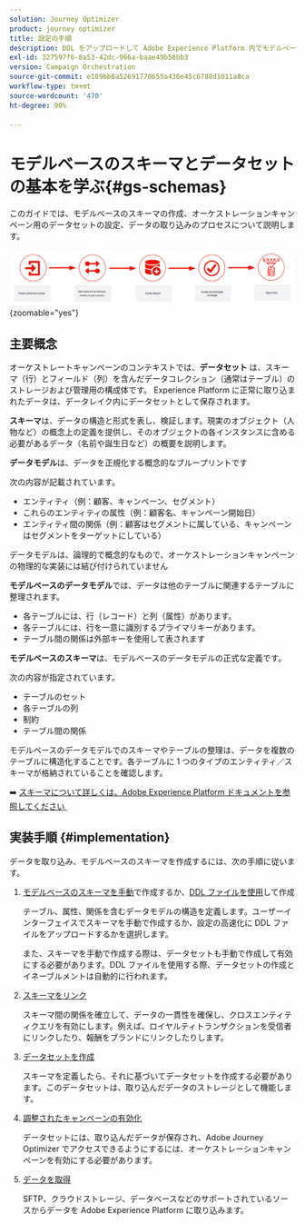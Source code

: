 ```yaml
---
solution: Journey Optimizer
product: journey optimizer
title: 設定の手順
description: DDL をアップロードして Adobe Experience Platform 内でモデルベースのスキーマを作成する方法について説明します。
exl-id: 327597f6-8a53-42dc-966a-baae49b58bb3
version: Campaign Orchestration
source-git-commit: e189bb6a52691770655a436e45c6788d1011a8ca
workflow-type: tm+mt
source-wordcount: '470'
ht-degree: 90%

---
```



# モデルベースのスキーマとデータセットの基本を学ぶ{#gs-schemas}

このガイドでは、モデルベースのスキーマの作成、オーケストレーションキャンペーン用のデータセットの設定、データの取り込みのプロセスについて説明します。

![スキーマ](assets/do-not-localize/schema_admin.png){zoomable="yes"}

## 主要概念

オーケストレートキャンペーンのコンテキストでは、**データセット** は、スキーマ（行）とフィールド（列）を含んだデータコレクション（通常はテーブル）のストレージおよび管理用の構成体です。 Experience Platform に正常に取り込まれたデータは、データレイク内にデータセットとして保存されます。

**スキーマ**&#x200B;は、データの構造と形式を表し、検証します。現実のオブジェクト（人物など）の概念上の定義を提供し、そのオブジェクトの各インスタンスに含める必要があるデータ（名前や誕生日など）の概要を説明します。

**データモデル**&#x200B;は、データを正規化する概念的なブループリントです

次の内容が記載されています。

* エンティティ（例：顧客、キャンペーン、セグメント）
* これらのエンティティの属性（例：顧客名、キャンペーン開始日）
* エンティティ間の関係（例：顧客はセグメントに属している、キャンペーンはセグメントをターゲットにしている）

データモデルは、論理的で概念的なもので、オーケストレーションキャンペーンの物理的な実装には結び付けられていません

**モデルベースのデータモデル**&#x200B;では、データは他のテーブルに関連するテーブルに整理されます。

* 各テーブルには、行（レコード）と列（属性）があります。
* 各テーブルには、行を一意に識別するプライマリキーがあります。
* テーブル間の関係は外部キーを使用して表されます

**モデルベースのスキーマ**&#x200B;は、モデルベースのデータモデルの正式な定義です。

次の内容が指定されています。

* テーブルのセット
* 各テーブルの列
* 制約
* テーブル間の関係

モデルベースのデータモデルでのスキーマやテーブルの整理は、データを複数のテーブルに構造化することです。各テーブルに 1 つのタイプのエンティティ／スキーマが格納されていることを確認します。

➡️ [&#x200B; スキーマについて詳しくは、Adobe Experience Platform ドキュメントを参照してください &#x200B;](https://experienceleague.adobe.com/ja/docs/experience-platform/xdm/ui/resources/schemas#create-model-based-schema)

## 実装手順 {#implementation}

データを取り込み、モデルベースのスキーマを作成するには、次の手順に従います。

1. [モデルベースのスキーマを手動](manual-schema.md)で作成するか、[DDL ファイルを使用](file-upload-schema.md)して作成

   テーブル、属性、関係を含むデータモデルの構造を定義します。ユーザーインターフェイスでスキーマを手動で作成するか、設定の高速化に DDL ファイルをアップロードするかを選択します。

   また、スキーマを手動で作成する際は、データセットも手動で作成して有効にする必要があります。DDL ファイルを使用する際、データセットの作成とイネーブルメントは自動的に行われます。

1. [スキーマをリンク](file-upload-schema.md)

   スキーマ間の関係を確立して、データの一貫性を確保し、クロスエンティティクエリを有効にします。例えば、ロイヤルティトランザクションを受信者にリンクしたり、報酬をブランドにリンクしたりします。

1. [データセットを作成](manual-schema.md#dataset)

   スキーマを定義したら、それに基づいてデータセットを作成する必要があります。このデータセットは、取り込んだデータのストレージとして機能します。

1. [調整されたキャンペーンの有効化](manual-schema.md#enable)

   データセットには、取り込んだデータが保存され、Adobe Journey Optimizer でアクセスできるようにするには、オーケストレーションキャンペーンを有効にする必要があります。

1. [データを取得](ingest-data.md)

   SFTP、クラウドストレージ、データベースなどのサポートされているソースからデータを Adobe Experience Platform に取り込みます。


